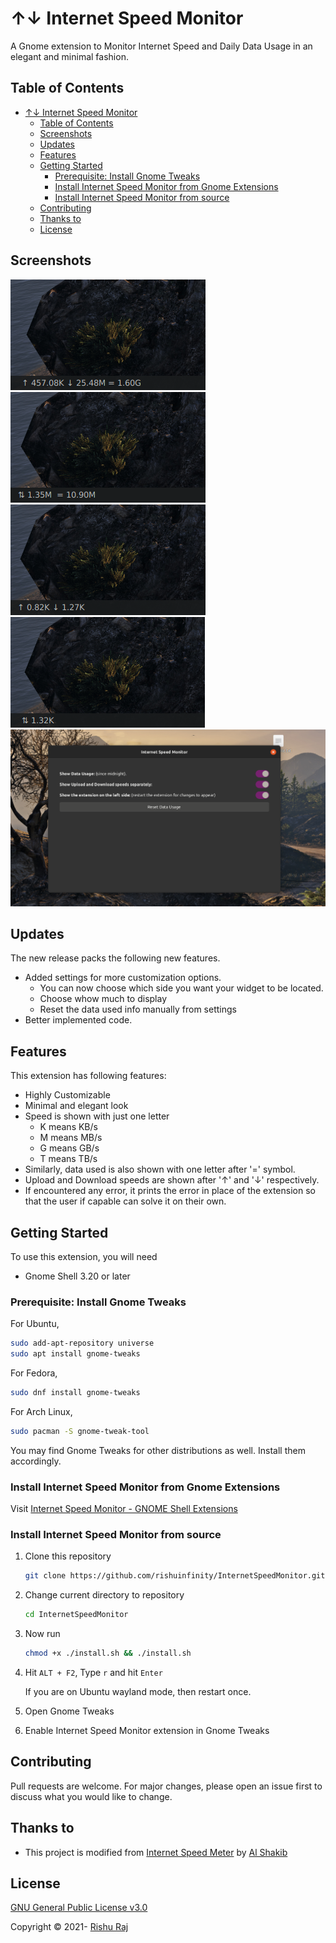 # ↑↓ Internet Speed Monitor

A Gnome extension to Monitor Internet Speed and Daily Data Usage in an elegant and minimal fashion.

## Table of Contents

- [↑↓ Internet Speed Monitor](#-internet-speed-monitor)
  - [Table of Contents](#table-of-contents)
  - [Screenshots](#screenshots)
  - [Updates](#updates)
  - [Features](#features)
  - [Getting Started](#getting-started)
    - [Prerequisite: Install Gnome Tweaks](#prerequisite-install-gnome-tweaks)
    - [Install Internet Speed Monitor from Gnome Extensions](#install-internet-speed-monitor-from-gnome-extensions)
    - [Install Internet Speed Monitor from source](#install-internet-speed-monitor-from-source)
  - [Contributing](#contributing)
  - [Thanks to](#thanks-to)
  - [License](#license)

## Screenshots

![Screenshot](screenshots/1.png)
![Screenshot](screenshots/4.png)
![Screenshot](screenshots/3.png)
![Screenshot](screenshots/2.png)
![Screenshot](screenshots/setting.png)

## Updates

The new release packs the following new features.

* Added settings for more customization options.
  * You can now choose which side you want your widget to be located.
  * Choose whow much to display 
  * Reset the data used info manually from settings
* Better implemented code.

## Features

This extension has following features:

* Highly Customizable
* Minimal and elegant look
* Speed is shown with just one letter
  * K means KB/s
  * M means MB/s
  * G means GB/s
  * T means TB/s
* Similarly, data used is also shown with one letter after '=' symbol.
* Upload and Download speeds are shown after '↑' and '↓' respectively.
* If encountered any error, it prints the error in place
   of the extension so that the user if capable can solve it on their own.

## Getting Started

To use this extension, you will need

- Gnome Shell 3.20 or later

### Prerequisite: Install Gnome Tweaks

For Ubuntu,

```bash
sudo add-apt-repository universe
sudo apt install gnome-tweaks
```

For Fedora,

```bash
sudo dnf install gnome-tweaks
```

For Arch Linux,

```bash
sudo pacman -S gnome-tweak-tool
```

You may find Gnome Tweaks for other distributions as well. Install them accordingly.

### Install Internet Speed Monitor from Gnome Extensions

Visit [Internet Speed Monitor - GNOME Shell Extensions](https://extensions.gnome.org/extension/4585/internet-speed-monitor/) 

### Install Internet Speed Monitor from source

1. Clone this repository

   ```bash
   git clone https://github.com/rishuinfinity/InternetSpeedMonitor.git
   ```

2. Change current directory to repository

   ```bash
   cd InternetSpeedMonitor
   ```

3. Now run

   ```bash
   chmod +x ./install.sh && ./install.sh
   ```

4. Hit `ALT + F2`, Type `r` and hit `Enter`
   
   If you are on Ubuntu wayland mode, then restart once.

5. Open Gnome Tweaks 

6. Enable Internet Speed Monitor extension in Gnome Tweaks

## Contributing

Pull requests are welcome. For major changes, please open an issue first to discuss what you would like to change.

## Thanks to

- This project is modified from [Internet Speed Meter](https://github.com/AlShakib/InternetSpeedMeter) by [Al Shakib](https://alshakib.dev)

## License

[GNU General Public License v3.0](LICENSE)

Copyright © 2021- [Rishu Raj](https://github.com/rishuinfinity)
